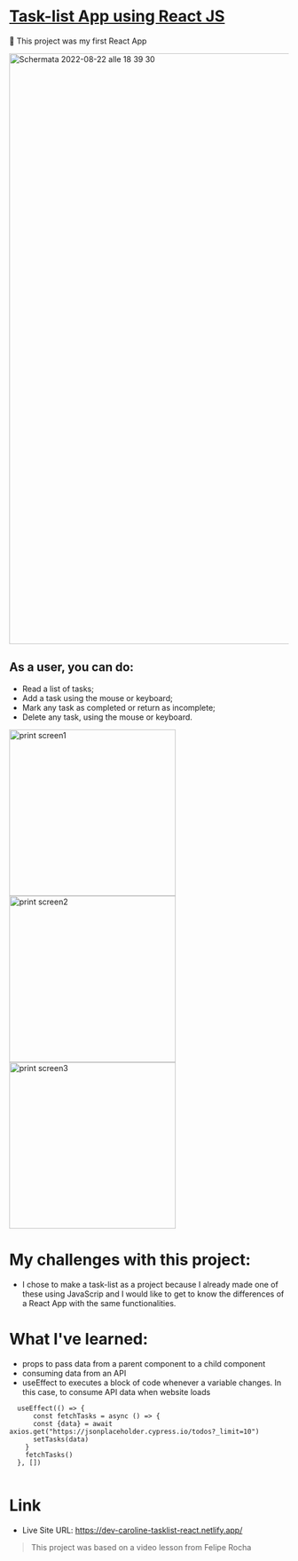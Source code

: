 # [Task-list App using React JS](https://dev-caroline-tasklist-react.netlify.app/)

:pushpin: This project was my first React App 

<img width="1065" alt="Schermata 2022-08-22 alle 18 39 30" src="https://user-images.githubusercontent.com/104517812/185973819-eed8e244-48bb-4a4f-a749-0ad3c6baa4e1.png">


## As a user, you can do:
 - Read a list of tasks;
 - Add a task using the mouse or keyboard;
 - Mark any task as completed or return as incomplete;
 - Delete any task, using the mouse or keyboard.


<img width="300" alt="print screen1" src="https://user-images.githubusercontent.com/104517812/185975273-1c90a348-94fe-4bbf-8cdf-5b36f4c896e3.png">
<img width="300" alt="print screen2" src="https://user-images.githubusercontent.com/104517812/185975290-b734c50e-d743-468f-9262-260a5f54876d.png">
<img width="300" alt="print screen3" src="https://user-images.githubusercontent.com/104517812/185975305-0fa0edd0-cf18-4a1d-abd8-403369e3905c.png">


# My challenges with this project:
- I chose to make a task-list as a project because I already made one of these using JavaScrip and I would like to get to know the differences of a React App with the same functionalities.

# What I've learned:
- props to pass data from a parent component to a child component
- consuming data from an API
- useEffect to executes a block of code whenever a variable changes. In this case, to consume API data when website loads
```
  useEffect(() => {
      const fetchTasks = async () => {
      const {data} = await axios.get("https://jsonplaceholder.cypress.io/todos?_limit=10")
      setTasks(data)
    }
    fetchTasks()
  }, [])
 
```

# Link
- Live Site URL: https://dev-caroline-tasklist-react.netlify.app/


> This project was based on a video lesson from Felipe Rocha
